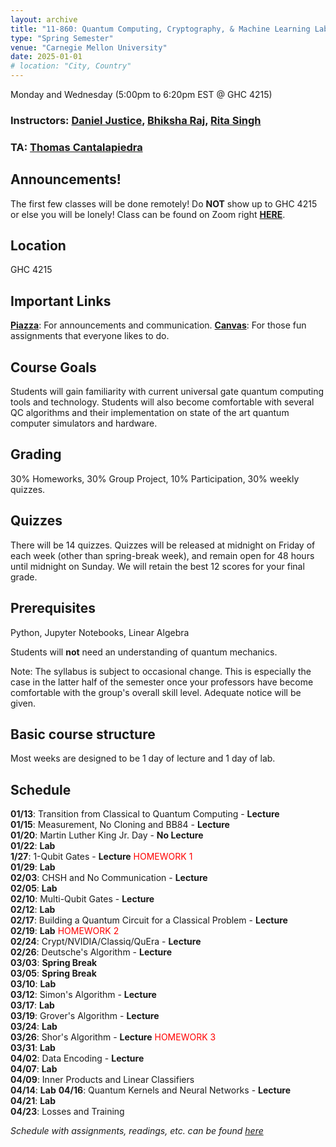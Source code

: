 ```yaml
---
layout: archive
title: "11-860: Quantum Computing, Cryptography, & Machine Learning Lab"
type: "Spring Semester"
venue: "Carnegie Mellon University"
date: 2025-01-01
# location: "City, Country"
---
```


Monday and Wednesday (5:00pm to 6:20pm EST @ GHC 4215)   
### Instructors: [Daniel Justice](https://thequantumturtle.github.io/), [Bhiksha Raj](http://mlsp.cs.cmu.edu/people/bhiksha/), [Rita Singh](http://mlsp.cs.cmu.edu/people/rsingh/index.html) 
### TA: [Thomas Cantalapiedra](https://thomas-scs.github.io/)


## Announcements!
The first few classes will be done remotely! Do **NOT** show up to GHC 4215 or else you will be lonely!
Class can be found on Zoom right [**HERE**](https://cmu.zoom.us/j/99820694854?pwd=WkpFTHFzRlBUUkNqWGpFSlhHaDdqUT09).

## Location
GHC 4215

## Important Links
[**Piazza**](https://piazza.com/class/m5szmfcg9a12k9): For announcements and communication.
[**Canvas**](https://canvas.cmu.edu/courses/44546): For those fun assignments that everyone likes to do.  

## Course Goals
Students will gain familiarity with current universal gate quantum computing tools and technology. Students will also become comfortable with several QC algorithms and their implementation on state of the art quantum computer simulators and hardware. 

## Grading
30% Homeworks, 30% Group Project, 10% Participation, 30% weekly quizzes.

## Quizzes
There will be 14 quizzes.  Quizzes will be released at midnight on Friday of each week (other than spring-break week), and remain open for 48 hours until midnight on Sunday.  We will retain the best 12 scores for your final grade.

## Prerequisites
Python, Jupyter Notebooks, Linear Algebra

Students will **not** need an understanding of quantum mechanics.


Note: The syllabus is subject to occasional change. This is especially the case in the latter half of the semester once your professors have become comfortable with the group's overall skill level. Adequate notice will be given.

## Basic course structure

Most weeks are designed to be 1 day of lecture and 1 day of lab. 


## Schedule
**01/13**: Transition from Classical to Quantum Computing - **Lecture**   
**01/15**: Measurement, No Cloning and BB84 - **Lecture**  
**01/20**: Martin Luther King Jr. Day - **No Lecture**  
**01/22**: **Lab**  
**1/27**: 1-Qubit Gates - **Lecture**  <span style="color:red"> HOMEWORK 1</span>\
**01/29**: **Lab**  
**02/03**: CHSH and No Communication - **Lecture**   
**02/05**: **Lab**  
**02/10**: Multi-Qubit Gates - **Lecture**  
**02/12**: **Lab**  
**02/17**: Building a Quantum Circuit for a Classical Problem - **Lecture**  
**02/19**: **Lab**  <span style="color:red"> HOMEWORK 2</span>\
**02/24**: Crypt/NVIDIA/Classiq/QuEra - **Lecture**  
**02/26**: Deutsche's Algorithm - **Lecture**  
**03/03**: **Spring Break**  
**03/05**: **Spring Break**  
**03/10**: **Lab**  
**03/12**: Simon's Algorithm - **Lecture**  
**03/17**: **Lab**   
**03/19**: Grover's Algorithm - **Lecture**  
**03/24**: **Lab**  
**03/26**: Shor's Algorithm - **Lecture**  <span style="color:red"> HOMEWORK 3</span>\
**03/31**: **Lab**  
**04/02**: Data Encoding - **Lecture**  
**04/07**: **Lab**  
**04/09**: Inner Products and Linear Classifiers    
**04/14**: **Lab** 
**04/16**: Quantum Kernels and Neural Networks - **Lecture**   
**04/21**: **Lab**  
**04/23**: Losses and Training



*Schedule with assignments, readings, etc. can be found [here](/courses/2025-Spring-11860/qcml-spring-2025-syllabus.pdf)*
